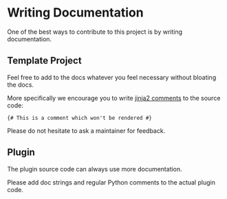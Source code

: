 # Writing Documentation

One of the best ways to contribute to this project is by writing documentation.

## Template Project

Feel free to add to the docs whatever you feel necessary without bloating the docs.

More specifically we encourage you to write [jinja2 comments] to the source code:

    {# This is a comment which won't be rendered #}

Please do not hesitate to ask a maintainer for feedback.

## Plugin

The plugin source code can always use more documentation.

Please add doc strings and regular Python comments to the actual plugin code.

  [jinja2 comments]: http://jinja.pocoo.org/docs/dev/templates/#comments
